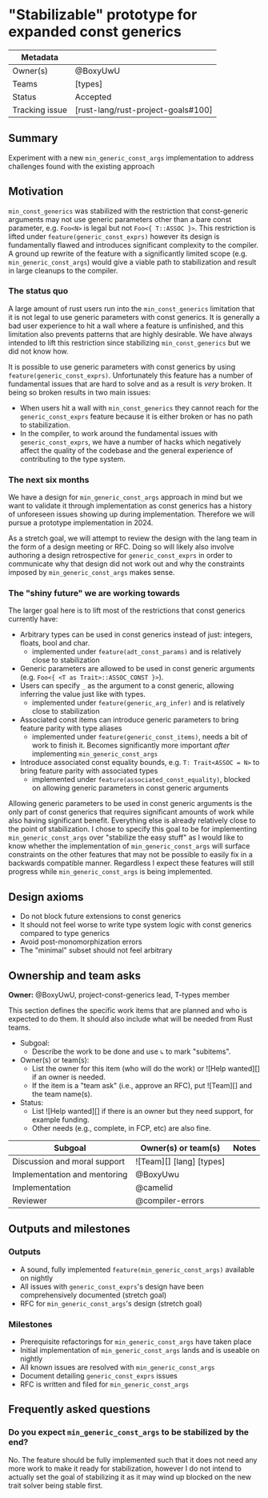 # "Stabilizable" prototype for expanded const generics

| Metadata       |                                    |
| ---            | ---                                |
| Owner(s)       | @BoxyUwU                           |
| Teams          | [types]                            |
| Status         | Accepted                           |
| Tracking issue | [rust-lang/rust-project-goals#100] |


## Summary

Experiment with a new `min_generic_const_args` implementation to address challenges found with the existing approach

## Motivation

`min_const_generics` was stabilized with the restriction that const-generic arguments may not use generic parameters other than a bare const parameter, e.g. `Foo<N>` is legal but not `Foo<{ T::ASSOC }>`. This restriction is lifted under `feature(generic_const_exprs)` however its design is fundamentally flawed and introduces significant complexity to the compiler. A ground up rewrite of the feature with a significantly limited scope (e.g. `min_generic_const_args`) would give a viable path to stabilization and result in large cleanups to the compiler.

### The status quo

A large amount of rust users run into the `min_const_generics` limitation that it is not legal to use generic parameters with const generics. It is generally a bad user experience to hit a wall where a feature is unfinished, and this limitation also prevents patterns that are highly desirable. We have always intended to lift this restriction since stabilizing `min_const_generics` but we did not know how.

It is possible to use generic parameters with const generics by using `feature(generic_const_exprs)`. Unfortunately this feature has a number of fundamental issues that are hard to solve and as a result is *very* broken. It being so broken results in two main issues:
- When users hit a wall with `min_const_generics` they cannot reach for the `generic_const_exprs` feature because it is either broken or has no path to stabilization.
- In the compiler, to work around the fundamental issues with `generic_const_exprs`, we have a number of hacks which negatively affect the quality of the codebase and the general experience of contributing to the type system.

### The next six months

We have a design for `min_generic_const_args` approach in mind but we want to validate it through implementation as const generics has a history of unforeseen issues showing up during implementation. Therefore we will pursue a prototype implementation in 2024.

As a stretch goal, we will attempt to review the design with the lang team in the form of a design meeting or RFC. Doing so will likely also involve authoring a design retrospective for `generic_const_exprs` in order to communicate why that design did not work out and why the constraints imposed by `min_generic_const_args` makes sense.

### The "shiny future" we are working towards

The larger goal here is to lift most of the restrictions that const generics currently have:
- Arbitrary types can be used in const generics instead of just: integers, floats, bool and char.
    - implemented under `feature(adt_const_params)` and is relatively close to stabilization
- Generic parameters are allowed to be used in const generic arguments (e.g. `Foo<{ <T as Trait>::ASSOC_CONST }>`).
- Users can specify `_` as the argument to a const generic, allowing inferring the value just like with types.
    - implemented under `feature(generic_arg_infer)` and is relatively close to stabilization
- Associated const items can introduce generic parameters to bring feature parity with type aliases
    - implemented under `feature(generic_const_items)`, needs a bit of work to finish it. Becomes significantly more important *after* implementing `min_generic_const_args`
- Introduce associated const equality bounds, e.g. `T: Trait<ASSOC = N>` to bring feature parity with associated types
    - implemented under `feature(associated_const_equality)`, blocked on allowing generic parameters in const generic arguments


Allowing generic parameters to be used in const generic arguments is the only part of const generics that requires significant amounts of work while also having significant benefit. Everything else is already relatively close to the point of stabilization. I chose to specify this goal to be for implementing `min_generic_const_args` over "stabilize the easy stuff" as I would like to know whether the implementation of `min_generic_const_args` will surface constraints on the other features that may not be possible to easily fix in a backwards compatible manner. Regardless I expect these features will still progress while `min_generic_const_args` is being implemented.


## Design axioms

- Do not block future extensions to const generics
- It should not feel worse to write type system logic with const generics compared to type generics
- Avoid post-monomorphization errors
- The "minimal" subset should not feel arbitrary

## Ownership and team asks

**Owner:** @BoxyUwU, project-const-generics lead, T-types member

This section defines the specific work items that are planned and who is expected to do them. It should also include what will be needed from Rust teams.

* Subgoal:
    * Describe the work to be done and use `↳` to mark "subitems".
* Owner(s) or team(s):
    * List the owner for this item (who will do the work) or ![Help wanted][] if an owner is needed.
    * If the item is a "team ask" (i.e., approve an RFC), put ![Team][] and the team name(s).
* Status:
    * List ![Help wanted][] if there is an owner but they need support, for example funding.
    * Other needs (e.g., complete, in FCP, etc) are also fine.

| Subgoal                      | Owner(s) or team(s)      | Notes |
| ---------------------------- | ------------------------ | ----- |
| Discussion and moral support | ![Team][] [lang] [types] |       |
| Implementation and mentoring | @BoxyUwu                 |       |
| Implementation               | @camelid                 |       |
| Reviewer                     | @compiler-errors         |       |

## Outputs and milestones

### Outputs

- A sound, fully implemented `feature(min_generic_const_args)` available on nightly
- All issues with `generic_const_exprs`'s design have been comprehensively documented (stretch goal)
- RFC for `min_generic_const_args`'s design (stretch goal)

### Milestones

- Prerequisite refactorings for `min_generic_const_args` have taken place
- Initial implementation of `min_generic_const_args` lands and is useable on nightly
- All known issues are resolved with `min_generic_const_args`
- Document detailing `generic_const_exprs` issues
- RFC is written and filed for `min_generic_const_args`

## Frequently asked questions

### Do you expect `min_generic_const_args` to be stabilized by the end?

No. The feature should be fully implemented such that it does not need any more work to make it ready for stabilization, however I do not intend to actually set the goal of stabilizing it as it may wind up blocked on the new trait solver being stable first.